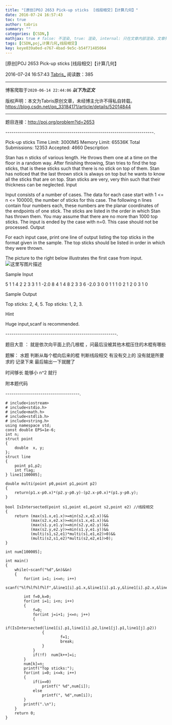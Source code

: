 ```yaml
---
title: "[原创]POJ 2653 Pick-up sticks  [线段相交]【计算几何】"
date: 2016-07-24 16:57:43
toc: true
author: tabris
summary: ""
categories: [CSDN,]
mathjax: true # false: 不渲染, true: 渲染, internal: 只在文章内部渲染，文章列表中不渲染
tags: [CSDN,poj,计算几何,线段相交]
key: keye039a0ed-e767-4bad-9e5c-b54f71485064
---
```


[原创]POJ 2653 Pick-up sticks  [线段相交]【计算几何】

2016-07-24 16:57:43  [Tabris_](https://me.csdn.net/qq_33184171) 阅读数：385

---

博客爬取于`2020-06-14 22:44:06`
***以下为正文***

版权声明：本文为Tabris原创文章，未经博主允许不得私自转载。
https://blog.csdn.net/qq_33184171/article/details/52014844

<!-- more -->

---

题目连接：http://poj.org/problem?id=2653

------------------------------------------------------------------------.

Pick-up sticks
Time Limit: 3000MS		Memory Limit: 65536K
Total Submissions: 12353		Accepted: 4660
Description

Stan has n sticks of various length. He throws them one at a time on the floor in a random way. After finishing throwing, Stan tries to find the top sticks, that is these sticks such that there is no stick on top of them. Stan has noticed that the last thrown stick is always on top but he wants to know all the sticks that are on top. Stan sticks are very, very thin such that their thickness can be neglected.
Input

Input consists of a number of cases. The data for each case start with 1 <= n <= 100000, the number of sticks for this case. The following n lines contain four numbers each, these numbers are the planar coordinates of the endpoints of one stick. The sticks are listed in the order in which Stan has thrown them. You may assume that there are no more than 1000 top sticks. The input is ended by the case with n=0. This case should not be processed.
Output

For each input case, print one line of output listing the top sticks in the format given in the sample. The top sticks should be listed in order in which they were thrown.

The picture to the right below illustrates the first case from input.
![这里写图片描述](http://poj.org/images/2653_1.jpg)


Sample Input

5
1 1 4 2
2 3 3 1
1 -2.0 8 4
1 4 8 2
3 3 6 -2.0
3
0 0 1 1
1 0 2 1
2 0 3 1
0

Sample Output

Top sticks: 2, 4, 5.
Top sticks: 1, 2, 3.


Hint

Huge input,scanf is recommended.


------------------------------------------------------.

题目大意 ： 就是依次向平面上扔几根棍  ，问最后没被其他木棍压住的木棍有哪些


题解： 水题  判断从每个棍向后来的棍 判断线段相交 有没有交上的 没有就是所要求的 记录下来 最后输出一下就醒了

  时间够长 能够小 n^2 就行


附本题代码

------------------------------------.
```
# include<iostream>
# include<stdio.h>
# include<math.h>
# include<stdlib.h>
# include<string.h>
using namespace std;
const double EPS=1e-6;
int n;
struct point
{
    double  x, y;
};
struct line
{
    point p1,p2;
    int flag;
} line1[100005];

double multi(point p0,point p1,point p2)
{
	return(p1.x-p0.x)*(p2.y-p0.y)-(p2.x-p0.x)*(p1.y-p0.y);
}

bool IsIntersected(point s1,point e1,point s2,point e2) //线段相交
{
	return (max(s1.x,e1.x)>=min(s2.x,e2.x))&&
           (max(s2.x,e2.x)>=min(s1.x,e1.x))&&
           (max(s1.y,e1.y)>=min(s2.y,e2.y))&&
           (max(s2.y,e2.y)>=min(s1.y,e1.y))&&
           (multi(s1,s2,e1)*multi(s1,e1,e2)>0)&&
           (multi(s2,s1,e2)*multi(s2,e2,e1)>0);
}

int num[100005];

int main()
{
    while(~scanf("%d",&n)&&n)
    {
        for(int i=1; i<=n; i++)
            scanf("%lf%lf%lf%lf",&line1[i].p1.x,&line1[i].p1.y,&line1[i].p2.x,&line1[i].p2.y);

        int f=0,k=0;
        for(int i=1; i<n; i++)
        {
            f=0;
            for(int j=i+1; j<=n; j++)
            {
                if(IsIntersected(line1[i].p1,line1[i].p2,line1[j].p1,line1[j].p2))
                {
                        f=1;
                        break;
                }
            }
            if(!f)  num[k++]=i;
        }
        num[k]=n;
        printf("Top sticks:");
        for(int i=0; i<=k; i++)
        {
            if(i==0)
                printf(" %d",num[i]);
            else
                printf(", %d",num[i]);
        }
        printf(".\n");
    }
    return 0;
}
```
